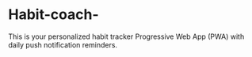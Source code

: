 # Habit-coach-
 This is your personalized habit tracker Progressive Web App (PWA) with daily push notification reminders.
